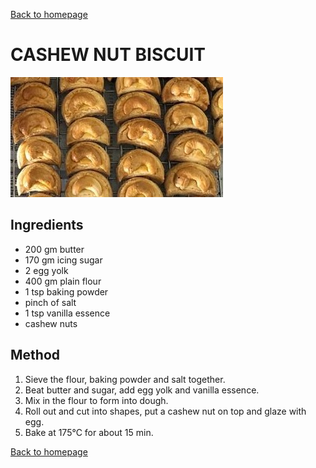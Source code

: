 [Back to homepage](https://ah-jia.github.io/)

# CASHEW NUT BISCUIT

![Ready to serve photo](images/ready-to-eat.jpg)

## Ingredients
- 200 gm  butter				
- 170 gm  icing sugar			
- 2	egg yolk			
- 400 gm  plain flour		
- 1 tsp   baking powder
- pinch of salt
- 1 tsp   vanilla essence
- cashew nuts 
## Method
1. Sieve the flour, baking powder and salt together.
2. Beat butter and sugar, add egg yolk and vanilla essence.
3. Mix in the flour to form into dough.
4. Roll out and cut into shapes, put a cashew nut on top and glaze with egg.
5. Bake at 175°C for about 15 min.

[Back to homepage](https://ah-jia.github.io/)
